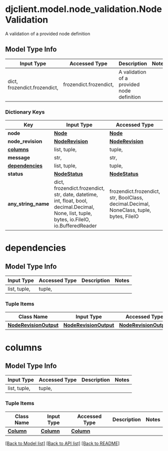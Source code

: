 # djclient.model.node_validation.NodeValidation

A validation of a provided node definition

## Model Type Info
Input Type | Accessed Type | Description | Notes
------------ | ------------- | ------------- | -------------
dict, frozendict.frozendict,  | frozendict.frozendict,  | A validation of a provided node definition | 

### Dictionary Keys
Key | Input Type | Accessed Type | Description | Notes
------------ | ------------- | ------------- | ------------- | -------------
**node** | [**Node**](Node.md) | [**Node**](Node.md) |  | 
**node_revision** | [**NodeRevision**](NodeRevision.md) | [**NodeRevision**](NodeRevision.md) |  | 
**[columns](#columns)** | list, tuple,  | tuple,  |  | 
**message** | str,  | str,  |  | 
**[dependencies](#dependencies)** | list, tuple,  | tuple,  |  | 
**status** | [**NodeStatus**](NodeStatus.md) | [**NodeStatus**](NodeStatus.md) |  | 
**any_string_name** | dict, frozendict.frozendict, str, date, datetime, int, float, bool, decimal.Decimal, None, list, tuple, bytes, io.FileIO, io.BufferedReader | frozendict.frozendict, str, BoolClass, decimal.Decimal, NoneClass, tuple, bytes, FileIO | any string name can be used but the value must be the correct type | [optional]

# dependencies

## Model Type Info
Input Type | Accessed Type | Description | Notes
------------ | ------------- | ------------- | -------------
list, tuple,  | tuple,  |  | 

### Tuple Items
Class Name | Input Type | Accessed Type | Description | Notes
------------- | ------------- | ------------- | ------------- | -------------
[**NodeRevisionOutput**](NodeRevisionOutput.md) | [**NodeRevisionOutput**](NodeRevisionOutput.md) | [**NodeRevisionOutput**](NodeRevisionOutput.md) |  | 

# columns

## Model Type Info
Input Type | Accessed Type | Description | Notes
------------ | ------------- | ------------- | -------------
list, tuple,  | tuple,  |  | 

### Tuple Items
Class Name | Input Type | Accessed Type | Description | Notes
------------- | ------------- | ------------- | ------------- | -------------
[**Column**](Column.md) | [**Column**](Column.md) | [**Column**](Column.md) |  | 

[[Back to Model list]](../../README.md#documentation-for-models) [[Back to API list]](../../README.md#documentation-for-api-endpoints) [[Back to README]](../../README.md)

